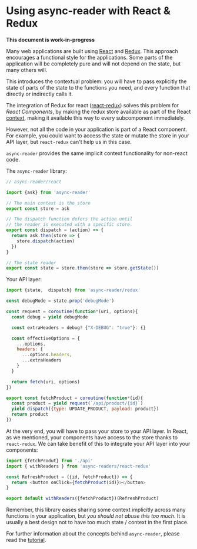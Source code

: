 Using async-reader with React & Redux
=====================================

**This document is work-in-progress**

Many web applications are built using [React](https://reactjs.org/)
and [Redux](https://github.com/reactjs/react-redux). This approach
encourages a functional style for the applications. Some parts of the
application will be completely pure and will not depend on the state,
but many others will.

This introduces the contextual problem: you will have to pass
explicitly the state of parts of the state to the functions you need,
and every function that directly or indirectly calls it.

The integration of Redux for react
([react-redux](https://github.com/reactjs/react-redux/blob/master/docs/api.md#provider-store))
solves this problem for *React Components*, by making the redux store
available as part of the
React [context](https://reactjs.org/docs/context.html), making it
available this way to every subcomponent immediately.

However, not all the code in your application is part of a React
component. For example, you could want to access the state or mutate
the store in your API layer, but `react-redux` can't help us in this
case.

`async-reader` provides the same implicit context functionality for
non-react code.


The `async-reader` library:

```javascript
// async-reader/react

import {ask} from 'async-reader'

// The main context is the store
export const store = ask

// The dispatch function defers the action until
// the reader is executed with a specific store.
export const dispatch = (action) => {
  return ask.then(store => {
    store.dispatch(action)
  })
}

// The state reader
export const state = store.then(store => store.getState())
```


Your API layer:
```javascript
import {state,  dispatch} from 'async-reader/redux'

const debugMode = state.prop('debugMode')

const request = coroutine(function*(uri, options){
  const debug = yield debugMode

  const extraHeaders = debug? {"X-DEBUG": "true"}: {}

  const effectiveOptions = {
    ...options,
    headers: {
      ...options.headers,
      ...extraHeaders
    } 
  }

  return fetch(uri, options)
})

export const fetchProduct = coroutine(function*(id){
  const product = yield request(`/api/product/{id}`)
  yield dispatch({type: UPDATE_PRODUCT, payload: product})
  return product
})
```


At the very end, you will have to pass your store to your API
layer. In React, as we mentioned, your components have access to the
store thanks to `react-redux`. We can take benefit of this to
integrate your API layer into your components:

```javascript
import {fetchProdut} from './api'
import { withReaders } from 'async-readers/react-redux'

const RefreshProduct = ({id, fetchProduct}) => {
  return <button onClick={fetchProduct(id)}></button>
}

export default withReaders({fetchProduct})(RefreshProduct)
```

Remember, this library eases sharing some context implicitly across
many functions in your application, but *you should not abuse this too
much*. It is usually a best design not to have too much state /
context in the first place.

For further information about the concepts behind `async-reader`,
please read the [tutorial](./TUTORIAL.md).
